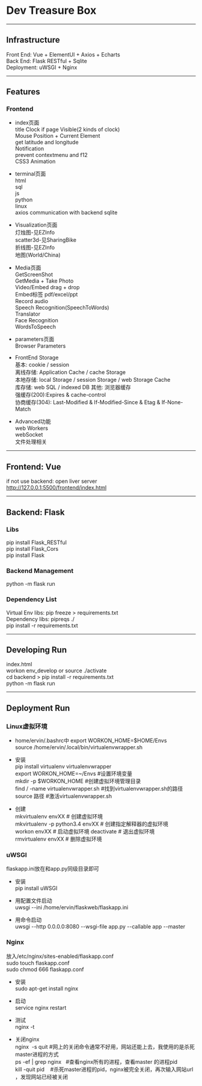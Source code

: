 # Dev Treasure Box  
   
_____
  
## Infrastructure  
Front End: Vue + ElementUI + Axios + Echarts  
Back End: Flask RESTful + Sqlite  
Deployment: uWSGI + Nginx  
   
_____
  
## Features  
### Frontend  
- index页面  
title Clock if page Visible(2 kinds of clock)  
Mouse Position + Current Element    
get latitude and longitude  
Notification  
prevent contextmenu and f12    
CSS3 Animation  
  
- terminal页面  
html  
sql  
js  
python  
linux  
axios communication with backend sqlite  
  
- Visualization页面  
灯烛图-见EZInfo  
scatter3d-见SharingBike  
折线图-见EZInfo  
地图(World/China)  
  
- Media页面  
GetScreenShot  
GetMedia + Take Photo  
Video/Embed drag + drop  
Embed标签 pdf/excel/ppt  
Record audio  
Speech Recognition(SpeechToWords)  
Translator  
Face Recognition  
WordsToSpeech  
  
- parameters页面  
Browser Parameters  
  
- FrontEnd Storage  
基本: cookie / session  
离线存储: Application Cache / cache Storage  
本地存储: local Storage / session Storage / web Storage Cache  
库存储: web SQL / indexed DB
其他: 浏览器缓存  
    强缓存(200):Expires & cache-control  
    协商缓存(304): Last-Modified & If-Modified-Since & Etag & If-None-Match  
  
- Advanced功能  
web Workers  
webSocket  
文件处理相关  
   
_____
  
## Frontend: Vue  
if not use backend: open liver server http://127.0.0.1:5500/frontend/index.html  
   
_____
  
## Backend: Flask 
### Libs
pip install Flask_RESTful  
pip install Flask_Cors  
pip install Flask  
  
### Backend Management
python -m flask run  
  
### Dependency List
Virtual Env libs: pip freeze > requirements.txt  
Dependency libs: pipreqs ./  
pip install -r requirements.txt  
   
_____
  
## Developing Run  
index.html  
workon env_develop or source ./activate  
cd backend > pip install -r requirements.txt  
python -m flask run  
   
_____
  
## Deployment Run 
### Linux虚拟环境
- home/ervin/.bashrc中
export WORKON_HOME=$HOME/Envs  
source /home/ervin/.local/bin/virtualenvwrapper.sh  
  
- 安装  
pip install virtualenv virtualenvwrapper  
export WORKON_HOME=~/Envs  #设置环境变量  
mkdir -p $WORKON_HOME #创建虚拟环境管理目录  
find / -name virtualenvwrapper.sh #找到virtualenvwrapper.sh的路径  
source 路径 #激活virtualenvwrapper.sh  
  
- 创建  
mkvirtualenv envXX # 创建虚拟环境  
mkvirtualenv -p python3.4 envXX  # 创建指定解释器的虚拟环境  
workon envXX # 启动虚拟环境 
deactivate # 退出虚拟环境  
rmvirtualenv envXX # 删除虚拟环境  

### uWSGI  
flaskapp.ini放在和app.py同级目录即可  
    
- 安装  
pip install uWSGI  
  
- 用配置文件启动  
uwsgi --ini /home/ervin/flaskweb/flaskapp.ini  
  
- 用命令启动    
uwsgi --http 0.0.0.0:8080 --wsgi-file app.py --callable app --master  
  
### Nginx    
放入/etc/nginx/sites-enabled/flaskapp.conf  
sudo touch flaskapp.conf    
sudo chmod 666 flaskapp.conf   
  
- 安装  
sudo apt-get install nginx  
  
- 启动  
service nginx restart  
  
- 测试  
nginx -t  
  
- 关闭nginx  
nginx  -s quit #网上的关闭命令通常不好用，网站还能上去，我使用的是杀死master进程的方式  
ps -ef | grep nginx   #查看nginx所有的进程，查看master 的进程pid   
kill -quit pid    #杀死master进程的pid，nginx被完全关闭，再次输入网站url ，发现网站已经被关闭  
  